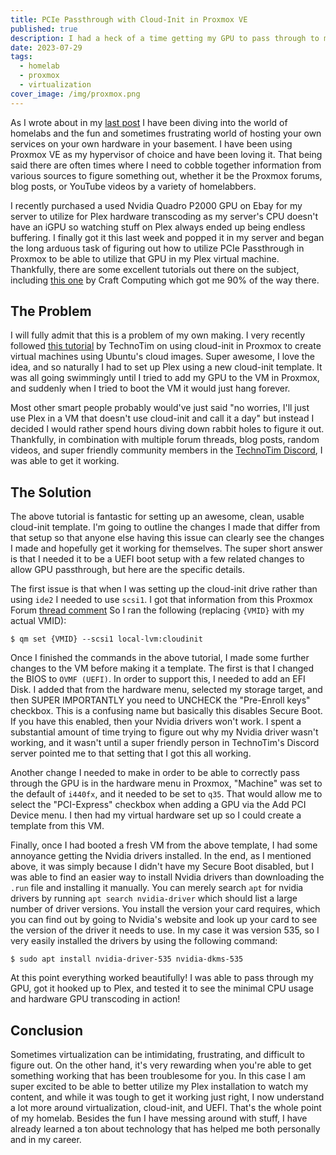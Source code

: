 ```yaml
---
title: PCIe Passthrough with Cloud-Init in Proxmox VE
published: true
description: I had a heck of a time getting my GPU to pass through to my cloud-init Ubuntu VM. After a lot of googling I figured it out. Here's how I did it.
date: 2023-07-29
tags:
  - homelab
  - proxmox
  - virtualization
cover_image: /img/proxmox.png
---
```


As I wrote about in my [last post](/posts/homelab) I have been diving into the world of homelabs and the fun and sometimes frustrating world of hosting your own services on your own hardware in your basement. I have been using Proxmox VE as my hypervisor of choice and have been loving it. That being said there are often times where I need to cobble together information from various sources to figure something out, whether it be the Proxmox forums, blog posts, or YouTube videos by a variety of homelabbers.

I recently purchased a used Nvidia Quadro P2000 GPU on Ebay for my server to utilize for Plex hardware transcoding as my server's CPU doesn't have an iGPU so watching stuff on Plex always ended up being endless buffering. I finally got it this last week and popped it in my server and began the long arduous task of figuring out how to utilize PCIe Passthrough in Proxmox to be able to utilize that GPU in my Plex virtual machine. Thankfully, there are some excellent tutorials out there on the subject, including [this one](https://youtu.be/-HCzLhnNf-A) by Craft Computing which got me 90% of the way there.

## The Problem

I will fully admit that this is a problem of my own making. I very recently followed [this tutorial](https://technotim.live/posts/cloud-init-cloud-image/) by TechnoTim on using cloud-init in Proxmox to create virtual machines using Ubuntu's cloud images. Super awesome, I love the idea, and so naturally I had to set up Plex using a new cloud-init template. It was all going swimmingly until I tried to add my GPU to the VM in Proxmox, and suddenly when I tried to boot the VM it would just hang forever.

Most other smart people probably would've just said "no worries, I'll just use Plex in a VM that doesn't use cloud-init and call it a day" but instead I decided I would rather spend hours diving down rabbit holes to figure it out. Thankfully, in combination with multiple forum threads, blog posts, random videos, and super friendly community members in the [TechnoTim Discord](https://l.technotim.live/discord), I was able to get it working.

## The Solution

The above tutorial is fantastic for setting up an awesome, clean, usable cloud-init template. I'm going to outline the changes I made that differ from that setup so that anyone else having this issue can clearly see the changes I made and hopefully get it working for themselves. The super short answer is that I needed it to be a UEFI boot setup with a few related changes to allow GPU passthrough, but here are the specific details.

The first issue is that when I was setting up the cloud-init drive rather than using `ide2` I needed to use `scsi1`. I got that information from this Proxmox Forum [thread comment](https://forum.proxmox.com/threads/cloud-init-image-only-applies-configuration-on-second-boot.93414/post-454108) So I ran the following (replacing `{VMID}` with my actual VMID):

```shell
$ qm set {VMID} --scsi1 local-lvm:cloudinit
```

Once I finished the commands in the above tutorial, I made some further changes to the VM before making it a template. The first is that I changed the BIOS to `OVMF (UEFI)`. In order to support this, I needed to add an EFI Disk. I added that from the hardware menu, selected my storage target, and then SUPER IMPORTANTLY you need to UNCHECK the "Pre-Enroll keys" checkbox. This is a confusing name but basically this disables Secure Boot. If you have this enabled, then your Nvidia drivers won't work. I spent a substantial amount of time trying to figure out why my Nvidia driver wasn't working, and it wasn't until a super friendly person in TechnoTim's Discord server pointed me to that setting that I got this all working.

Another change I needed to make in order to be able to correctly pass through the GPU is in the hardware menu in Proxmox, "Machine" was set to the default of `i440fx`, and it needed to be set to `q35`. That would allow me to select the "PCI-Express" checkbox when adding a GPU via the Add PCI Device menu. I then had my virtual hardware set up so I could create a template from this VM.

Finally, once I had booted a fresh VM from the above template, I had some annoyance getting the Nvidia drivers installed. In the end, as I mentioned above, it was simply because I didn't have my Secure Boot disabled, but I was able to find an easier way to install Nvidia drivers than downloading the `.run` file and installing it manually. You can merely search `apt` for nvidia drivers by running `apt search nvidia-driver` which should list a large number of driver versions. You install the version your card requires, which you can find out by going to Nvidia's website and look up your card to see the version of the driver it needs to use. In my case it was version 535, so I very easily installed the drivers by using the following command:

```shell
$ sudo apt install nvidia-driver-535 nvidia-dkms-535
```

At this point everything worked beautifully! I was able to pass through my GPU, got it hooked up to Plex, and tested it to see the minimal CPU usage and hardware GPU transcoding in action!

## Conclusion

Sometimes virtualization can be intimidating, frustrating, and difficult to figure out. On the other hand, it's very rewarding when you're able to get something working that has been troublesome for you. In this case I am super excited to be able to better utilize my Plex installation to watch my content, and while it was tough to get it working just right, I now understand a lot more around virtualization, cloud-init, and UEFI. That's the whole point of my homelab. Besides the fun I have messing around with stuff, I have already learned a ton about technology that has helped me both personally and in my career.
